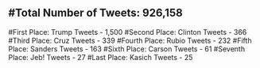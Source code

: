 #Total Number of Tweets: 926,158 
---
#First Place: Trump Tweets - 1,500
#Second Place: Clinton Tweets - 366
#Third Place: Cruz Tweets - 339
#Fourth Place: Rubio Tweets - 232
#Fifth Place: Sanders Tweets - 163
#Sixth Place: Carson Tweets - 61
#Seventh Place: Jeb! Tweets - 27
#Last Place: Kasich Tweets - 25
